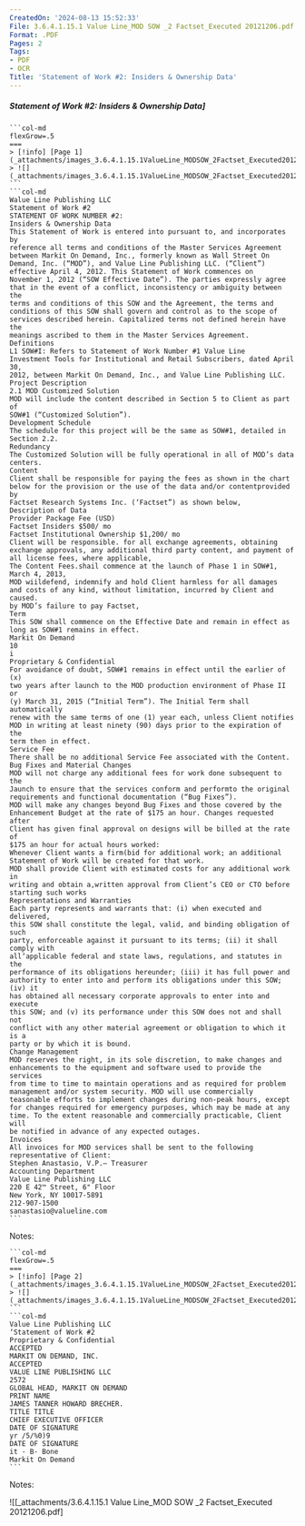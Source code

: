```yaml
---
CreatedOn: '2024-08-13 15:52:33'
File: 3.6.4.1.15.1 Value Line_MOD SOW _2 Factset_Executed 20121206.pdf
Format: .PDF
Pages: 2
Tags:
- PDF
- OCR
Title: 'Statement of Work #2: Insiders & Ownership Data'
---
```


##### Statement of Work #2: Insiders & Ownership Data]

  
````col
```col-md
flexGrow=.5
===
> [!info] [Page 1](_attachments/images_3.6.4.1.15.1ValueLine_MODSOW_2Factset_Executed20121206.pdf_155233/page_1.png)
> ![](_attachments/images_3.6.4.1.15.1ValueLine_MODSOW_2Factset_Executed20121206.pdf_155233/page_1.png)
```  
```col-md
Walue Line Publishing LLC
Statement of Work #2  
STATEMENT OF WORK NUMBER #2:
Insiders & Ownership Data  
This Statement of Work is entered into pursuant to, and incorporates by
reference all terms and conditions of the Master Services Agreement
between Markit On Demand, Inc., formerly known as Wall Street On
Demand, Inc. (“MOD”), and Value Line Publishing LLC. (“Client”)
effective April 4, 2012. This Statement of Work commences on
November 1, 2012 (“SOW Effective Date”). The parties expressly agree
that in the event of a conflict, inconsistency or ambiguity between the
terms and conditions of this SOW and the Agreement, the terms and
conditions of this SOW shall govern and control as to the scope of
services described herein. Capitalized terms not defined herein have the
meanings ascribed to them in the Master Services Agreement.  
Definitions  
L1 SOW#I: Refers to Statement of Work Number #1 Value Line
Investment Tools for Institutional and Retail Subscribers, dated April 30,
2012, between Markit On Demand, Inc., and Value Line Publishing LLC.  
Project Description  
2.1 MOD Customized Solution  
MOD will include the content described in Section 5 to Client as part of
SOW#1 (“Customized Solution”).  
Development Schedule  
The schedule for this project will be the same as SOW#1, detailed in
Section 2.2.  
Redundancy  
The Customized Solution will be fully operational in all of MOD’s data
centers.  
Content  
Client shall be responsible for paying the fees as shown in the chart
below for the provision or the use of the data and/or contentprovided by
Factset Research Systems Inc. (‘Factset”) as shown below,  
Description of Data  
Provider Package Fee (USD)
Factset Insiders $500/ mo
Factset Institutional Ownership $1,200/ mo  
Client will be responsible. for all exchange agreements, obtaining
exchange approvals, any additional third party content, and payment of
all license fees, where applicable,  
The Content Fees.shail commence at the launch of Phase 1 in SOW#1,
March 4, 2013,  
MOD wiildefend, indemnify and hold Client harmless for all damages
and costs of any kind, without limitation, incurred by Client and caused.
by MOD’s failure to pay Factset,  
Term  
This SOW shall commence on the Effective Date and remain in effect as
long as SOW#1 remains in effect.  
Markit On Demand  
10  
i  
Proprietary & Confidential  
For avoidance of doubt, SOW#1 remains in effect until the earlier of (x)
two years after launch to the MOD production environment of Phase II or
(y) March 31, 2015 (“Initial Term”). The Initial Term shall automatically
renew with the same terms of one (1) year each, unless Client notifies
MOD in writing at least ninety (90) days prior to the expiration of the
term then in effect.  
Service Fee  
There shall be no additional Service Fee associated with the Content.  
Bug Fixes and Material Changes  
MOD will not charge any additional fees for work done subsequent to the
Jaunch to ensure that the services conform and performto the original
requirements and functional documentation (“Bug Fixes”).  
MOD will make any changes beyond Bug Fixes and those covered by the
Enhancement Budget at the rate of $175 an hour. Changes requested after
Client has given final approval on designs will be billed at the rate of
$175 an hour for actual hours worked:  
Whenever Client wants a firm(bid for additional work; an additional
Statement of Work will be created for that work.  
MOD shall provide Client with estimated costs for any additional work in
writing and obtain a,written approval from Client’s CEO or CTO before
starting such works  
Representations and Warranties  
Each party represents and warrants that: (i) when executed and delivered,
this SOW shall constitute the legal, valid, and binding obligation of such
party, enforceable against it pursuant to its terms; (ii) it shall comply with
all‘applicable federal and state laws, regulations, and statutes in the
performance of its obligations hereunder; (iii) it has full power and
authority to enter into and perform its obligations under this SOW; (iv) it
has obtained all necessary corporate approvals to enter into and execute
this SOW; and (v) its performance under this SOW does not and shall not
conflict with any other material agreement or obligation to which it is a
party or by which it is bound.  
Change Management  
MOD reserves the right, in its sole discretion, to make changes and
enhancements to the equipment and software used to provide the services
from time to time to maintain operations and as required for problem
management and/or system security. MOD will use commercially
teasonable efforts to implement changes during non-peak hours, except
for changes required for emergency purposes, which may be made at any
time. To the extent reasonable and commercially practicable, Client will
be notified in advance of any expected outages.  
Invoices  
All invoices for MOD services shall be sent to the following
representative of Client:  
Stephen Anastasio, V.P.— Treasurer
Accounting Department  
Value Line Publishing LLC  
220 E 42™ Street, 6" Floor  
New York, NY 10017-5891
212-907-1500
sanastasio@valueline.com  
```
````
Notes:    
````col
```col-md
flexGrow=.5
===
> [!info] [Page 2](_attachments/images_3.6.4.1.15.1ValueLine_MODSOW_2Factset_Executed20121206.pdf_155233/page_2.png)
> ![](_attachments/images_3.6.4.1.15.1ValueLine_MODSOW_2Factset_Executed20121206.pdf_155233/page_2.png)
```  
```col-md
Value Line Publishing LLC
‘Statement of Work #2  
Proprietary & Confidential  
ACCEPTED
MARKIT ON DEMAND, INC.  
ACCEPTED
VALUE LINE PUBLISHING LLC  
2572  
GLOBAL HEAD, MARKIT ON DEMAND  
PRINT NAME
JAMES TANNER HOWARD BRECHER.
TITLE TITLE  
CHIEF EXECUTIVE OFFICER  
DATE OF SIGNATURE  
yr /5/%0)9  
DATE OF SIGNATURE  
it - B- Bone  
Markit On Demand  
```
````
Notes:  


![[_attachments/3.6.4.1.15.1 Value Line_MOD SOW _2 Factset_Executed 20121206.pdf]